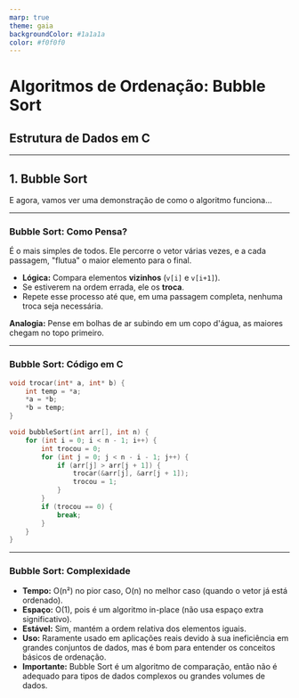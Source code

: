 ```yaml
---
marp: true
theme: gaia
backgroundColor: #1a1a1a
color: #f0f0f0
---
```


# **Algoritmos de Ordenação: Bubble Sort**
## Estrutura de Dados em C

---

## **1. Bubble Sort**

E agora, vamos ver uma demonstração de como o algoritmo funciona...

---

### **Bubble Sort: Como Pensa?**

É o mais simples de todos. Ele percorre o vetor várias vezes, e a cada passagem, "flutua" o maior elemento para o final.

- **Lógica:** Compara elementos **vizinhos** (`v[i]` e `v[i+1]`).
- Se estiverem na ordem errada, ele os **troca**.
- Repete esse processo até que, em uma passagem completa, nenhuma troca seja necessária.

**Analogia:** Pense em bolhas de ar subindo em um copo d'água, as maiores chegam no topo primeiro.

---

### **Bubble Sort: Código em C**

```c
void trocar(int* a, int* b) {
    int temp = *a;
    *a = *b;
    *b = temp;
}

void bubbleSort(int arr[], int n) {
    for (int i = 0; i < n - 1; i++) {
        int trocou = 0;
        for (int j = 0; j < n - i - 1; j++) {
            if (arr[j] > arr[j + 1]) {
                trocar(&arr[j], &arr[j + 1]);
                trocou = 1;
            }
        }
        if (trocou == 0) {
            break;
        }
    }
}
```

---
### **Bubble Sort: Complexidade**
- **Tempo:** O(n²) no pior caso, O(n) no melhor caso (quando o vetor já está ordenado).
- **Espaço:** O(1), pois é um algoritmo in-place (não usa espaço extra significativo).
- **Estável:** Sim, mantém a ordem relativa dos elementos iguais.
- **Uso:** Raramente usado em aplicações reais devido à sua ineficiência em grandes conjuntos de dados, mas é bom para entender os conceitos básicos de ordenação.
- **Importante:** Bubble Sort é um algoritmo de comparação, então não é adequado para tipos de dados complexos ou grandes volumes de dados.

